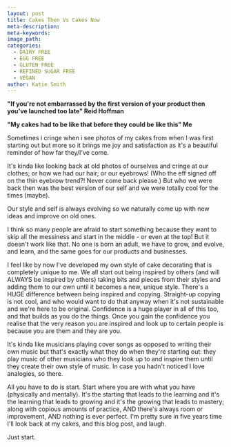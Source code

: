 ```yaml
---
layout: post
title: Cakes Then Vs Cakes Now
meta-description:
meta-keywords:
image_path:
categories:
  - DAIRY FREE
  - EGG FREE
  - GLUTEN FREE
  - REFINED SUGAR FREE
  - VEGAN
author: Katie Smith
---
```


**"If you're not embarrassed by the first version of your product then you've launched too late" Reid Hoffman**

**"My cakes had to be like that before they could be like this" Me**

Sometimes i cringe when i see photos of my cakes from when I was first starting out but more so it brings me joy and satisfaction as it's a beautiful reminder of how far they/I've come.

It's kinda like looking back at old photos of ourselves and cringe at our clothes; or how we had our hair; or our eyebrows\! (Who the eff signed off on the thin eyebrow trend?\! Never come back please.) But who we were back then was the best version of our self and we were totally cool for the times (maybe).

Our style and self is always evolving so we naturally come up with new ideas and improve on old ones.

I think so many people are afraid to start something because they want to skip all the messiness and start in the middle - or even at the top\! But it doesn't work like that. No one is born an adult, we have to grow, and evolve, and learn, and the same goes for our products and businesses.

I feel like by now I've developed my own style of cake decorating that is completely unique to me. We all start out being inspired by others (and will ALWAYS be inspired by others) taking bits and pieces from their styles and adding them to our own until it becomes a new, unique style. There's a HUGE difference between being inspired and copying. Straight-up copying is not cool, and who would want to do that anyway when it's not sustainable and we're here to be original. Confidence is a huge player in all of this too, and that builds as you do the things. Once you gain the confidence you realise that the very reason you are inspired and look up to certain people is because you are them and they are you.

It's kinda like musicians playing cover songs as opposed to writing their own music but that's exactly what they do when they're starting out: they play music of other musicians who they look up to and inspire them until they create their own style of music. In case you hadn't noticed I love analogies, so there.

All you have to do is start. Start where you are with what you have (physically and mentally). It's the starting that leads to the learning and it's the learning that leads to growing and it's the growing that leads to mastery; along with copious amounts of practice, AND there's always room or improvement, AND nothing is ever perfect. I'm pretty sure in five years time I'll look back at my cakes, and this blog post, and laugh.

Just start.